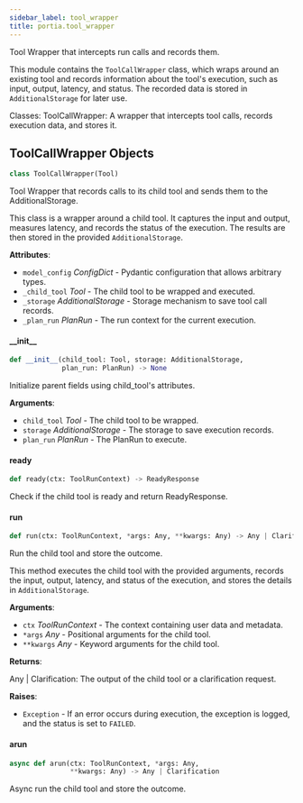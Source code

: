 ```yaml
---
sidebar_label: tool_wrapper
title: portia.tool_wrapper
---
```


Tool Wrapper that intercepts run calls and records them.

This module contains the `ToolCallWrapper` class, which wraps around an existing tool and records
information about the tool&#x27;s execution, such as input, output, latency, and status. The recorded
data is stored in `AdditionalStorage` for later use.

Classes:
    ToolCallWrapper: A wrapper that intercepts tool calls, records execution data, and stores it.

## ToolCallWrapper Objects

```python
class ToolCallWrapper(Tool)
```

Tool Wrapper that records calls to its child tool and sends them to the AdditionalStorage.

This class is a wrapper around a child tool. It captures the input and output, measures latency,
and records the status of the execution. The results are then stored in the provided
`AdditionalStorage`.

**Attributes**:

- `model_config` _ConfigDict_ - Pydantic configuration that allows arbitrary types.
- `_child_tool` _Tool_ - The child tool to be wrapped and executed.
- `_storage` _AdditionalStorage_ - Storage mechanism to save tool call records.
- `_plan_run` _PlanRun_ - The run context for the current execution.

#### \_\_init\_\_

```python
def __init__(child_tool: Tool, storage: AdditionalStorage,
             plan_run: PlanRun) -> None
```

Initialize parent fields using child_tool&#x27;s attributes.

**Arguments**:

- `child_tool` _Tool_ - The child tool to be wrapped.
- `storage` _AdditionalStorage_ - The storage to save execution records.
- `plan_run` _PlanRun_ - The PlanRun to execute.

#### ready

```python
def ready(ctx: ToolRunContext) -> ReadyResponse
```

Check if the child tool is ready and return ReadyResponse.

#### run

```python
def run(ctx: ToolRunContext, *args: Any, **kwargs: Any) -> Any | Clarification
```

Run the child tool and store the outcome.

This method executes the child tool with the provided arguments, records the input,
output, latency, and status of the execution, and stores the details in `AdditionalStorage`.

**Arguments**:

- `ctx` _ToolRunContext_ - The context containing user data and metadata.
- `*args` _Any_ - Positional arguments for the child tool.
- `**kwargs` _Any_ - Keyword arguments for the child tool.
  

**Returns**:

  Any | Clarification: The output of the child tool or a clarification request.
  

**Raises**:

- `Exception` - If an error occurs during execution, the exception is logged, and the
  status is set to `FAILED`.

#### arun

```python
async def arun(ctx: ToolRunContext, *args: Any,
               **kwargs: Any) -> Any | Clarification
```

Async run the child tool and store the outcome.

